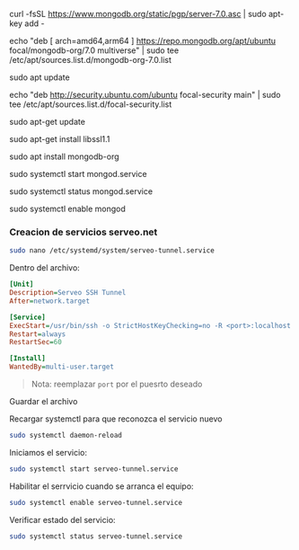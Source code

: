 curl -fsSL https://www.mongodb.org/static/pgp/server-7.0.asc | sudo apt-key add -


echo "deb [ arch=amd64,arm64 ] https://repo.mongodb.org/apt/ubuntu focal/mongodb-org/7.0 multiverse" | sudo tee /etc/apt/sources.list.d/mongodb-org-7.0.list

sudo apt update

echo "deb http://security.ubuntu.com/ubuntu focal-security main" | sudo tee /etc/apt/sources.list.d/focal-security.list

sudo apt-get update

sudo apt-get install libssl1.1

sudo apt install mongodb-org

sudo systemctl start mongod.service

sudo systemctl status mongod.service

sudo systemctl enable mongod


### Creacion de servicios serveo.net



```bash
sudo nano /etc/systemd/system/serveo-tunnel.service
```

Dentro del archivo:

```ini
[Unit]
Description=Serveo SSH Tunnel
After=network.target

[Service]
ExecStart=/usr/bin/ssh -o StrictHostKeyChecking=no -R <port>:localhost:27017 serveo.net
Restart=always
RestartSec=60

[Install]
WantedBy=multi-user.target
```

> Nota: reemplazar `port` por el puesrto deseado

Guardar el archivo



Recargar systemctl para que reconozca el servicio nuevo 

```bash
sudo systemctl daemon-reload
```

Iniciamos el servicio:

```bash
sudo systemctl start serveo-tunnel.service
```

Habilitar el serrvicio cuando se arranca el equipo:

```bash
sudo systemctl enable serveo-tunnel.service
```

Verificar estado del servicio:

```bash
sudo systemctl status serveo-tunnel.service
```

